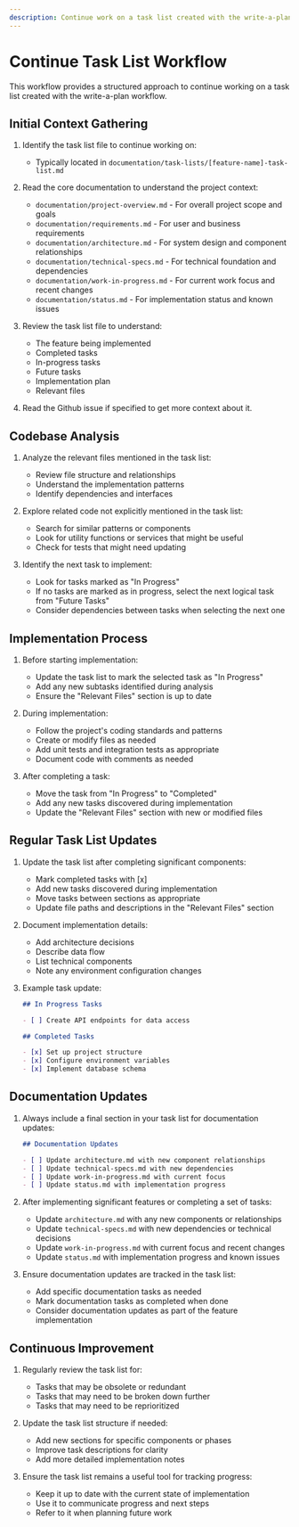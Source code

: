 ```yaml
---
description: Continue work on a task list created with the write-a-plan workflow
---
```


# Continue Task List Workflow

This workflow provides a structured approach to continue working on a task list created with the write-a-plan workflow.

## Initial Context Gathering

1. Identify the task list file to continue working on:

   - Typically located in `documentation/task-lists/[feature-name]-task-list.md`

2. Read the core documentation to understand the project context:

   - `documentation/project-overview.md` - For overall project scope and goals
   - `documentation/requirements.md` - For user and business requirements
   - `documentation/architecture.md` - For system design and component relationships
   - `documentation/technical-specs.md` - For technical foundation and dependencies
   - `documentation/work-in-progress.md` - For current work focus and recent changes
   - `documentation/status.md` - For implementation status and known issues

3. Review the task list file to understand:

   - The feature being implemented
   - Completed tasks
   - In-progress tasks
   - Future tasks
   - Implementation plan
   - Relevant files

4. Read the Github issue if specified to get more context about it.

## Codebase Analysis

1. Analyze the relevant files mentioned in the task list:

   - Review file structure and relationships
   - Understand the implementation patterns
   - Identify dependencies and interfaces

2. Explore related code not explicitly mentioned in the task list:

   - Search for similar patterns or components
   - Look for utility functions or services that might be useful
   - Check for tests that might need updating

3. Identify the next task to implement:
   - Look for tasks marked as "In Progress"
   - If no tasks are marked as in progress, select the next logical task from "Future Tasks"
   - Consider dependencies between tasks when selecting the next one

## Implementation Process

1. Before starting implementation:

   - Update the task list to mark the selected task as "In Progress"
   - Add any new subtasks identified during analysis
   - Ensure the "Relevant Files" section is up to date

2. During implementation:

   - Follow the project's coding standards and patterns
   - Create or modify files as needed
   - Add unit tests and integration tests as appropriate
   - Document code with comments as needed

3. After completing a task:
   - Move the task from "In Progress" to "Completed"
   - Add any new tasks discovered during implementation
   - Update the "Relevant Files" section with new or modified files

## Regular Task List Updates

1. Update the task list after completing significant components:

   - Mark completed tasks with [x]
   - Add new tasks discovered during implementation
   - Move tasks between sections as appropriate
   - Update file paths and descriptions in the "Relevant Files" section

2. Document implementation details:

   - Add architecture decisions
   - Describe data flow
   - List technical components
   - Note any environment configuration changes

3. Example task update:

   ```markdown
   ## In Progress Tasks

   - [ ] Create API endpoints for data access

   ## Completed Tasks

   - [x] Set up project structure
   - [x] Configure environment variables
   - [x] Implement database schema
   ```

## Documentation Updates

1. Always include a final section in your task list for documentation updates:

   ```markdown
   ## Documentation Updates

   - [ ] Update architecture.md with new component relationships
   - [ ] Update technical-specs.md with new dependencies
   - [ ] Update work-in-progress.md with current focus
   - [ ] Update status.md with implementation progress
   ```

2. After implementing significant features or completing a set of tasks:

   - Update `architecture.md` with any new components or relationships
   - Update `technical-specs.md` with new dependencies or technical decisions
   - Update `work-in-progress.md` with current focus and recent changes
   - Update `status.md` with implementation progress and known issues

3. Ensure documentation updates are tracked in the task list:
   - Add specific documentation tasks as needed
   - Mark documentation tasks as completed when done
   - Consider documentation updates as part of the feature implementation

## Continuous Improvement

1. Regularly review the task list for:

   - Tasks that may be obsolete or redundant
   - Tasks that may need to be broken down further
   - Tasks that may need to be reprioritized

2. Update the task list structure if needed:

   - Add new sections for specific components or phases
   - Improve task descriptions for clarity
   - Add more detailed implementation notes

3. Ensure the task list remains a useful tool for tracking progress:
   - Keep it up to date with the current state of implementation
   - Use it to communicate progress and next steps
   - Refer to it when planning future work
